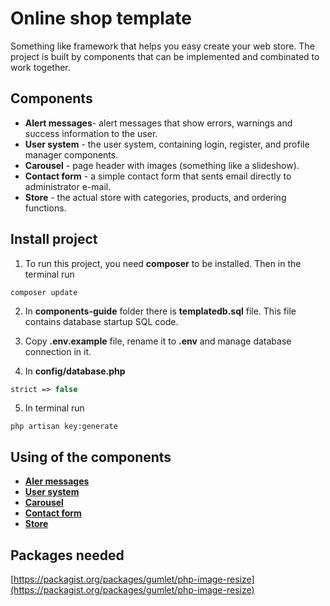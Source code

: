 # Online shop template

Something like framework that helps you easy create your web store.
The project is built by components that can be implemented and combinated to work together.

## Components

- **Alert messages**- alert messages that show errors, warnings and success information to the user.
- **User system** - the user system, containing login, register, and profile manager components.
- **Carousel** - page header with images (something like a slideshow).
- **Contact form** - a simple contact form that sents email directly to administrator e-mail.
- **Store** - the actual store with categories, products, and ordering functions.

## Install project
1. To run this project, you need **composer** to be installed. Then in the terminal run

```
composer update
```

2. In **components-guide** folder there is **templatedb.sql** file. This file contains database startup SQL code.

3. Copy **.env.example** file, rename it to **.env** and manage database connection in it.

4. In **config/database.php**

```php
strict => false
```

5. In terminal run

```
php artisan key:generate
```

## Using of the components

- [**Aler messages**](../master/components-guide/alert-messages.md)
- [**User system**](../master/components-guide/user-system.md)
- [**Carousel**](../master/components-guide/carousel.md)
- [**Contact form**](../master/components-guide/contact-form.md)
- [**Store**](../master/components-guide/store.md)

## Packages needed

[https://packagist.org/packages/gumlet/php-image-resize](https://packagist.org/packages/gumlet/php-image-resize)